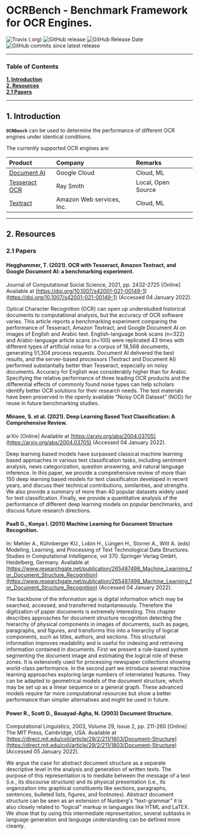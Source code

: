 # OCRBench - Benchmark Framework for OCR Engines.

![Travis (.org)](https://img.shields.io/travis/KonnexionsGmbH/ocr_bench.svg?branch=master)
![GitHub release](https://img.shields.io/github/release/KonnexionsGmbH/ocr_bench.svg)
![GitHub Release Date](https://img.shields.io/github/release-date/KonnexionsGmbH/ocr_bench.svg)
![GitHub commits since latest release](https://img.shields.io/github/commits-since/KonnexionsGmbH/ocr_bench/1.0.0.svg)

----

### Table of Contents

**[1. Introduction](#introduction)**<br>
**[2. Resources](#resources)**<br>
**[2.1 Papers](#resources_papers)**<br>

----

## <a name="introduction"></a> 1. Introduction

**`OCRBench`** can be used to determine the performance of different OCR engines under identical conditions.

The currently supported OCR engines are:

| Product                                                     | Company                   | Remarks            |
|:------------------------------------------------------------|:--------------------------|:-------------------|
| [Document AI](https://cloud.google.com/document-ai)         | Google Cloud              | Cloud, ML          |
| [Tesseract OCR](https://github.com/tesseract-ocr/tesseract) | Ray Smith                 | Local, Open Source |
| [Textract](https://aws.amazon.com/textract)                 | Amazon Web services, Inc. | Cloud, ML          |

----

## <a name="resources"></a> 2. Resources

### <a name="resources_papers"></a> 2.1 Papers

#### Hegghammer, T. (2021). OCR with Tesseract, Amazon Textract, and Google Document AI: a benchmarking experiment.
Journal of Computational Social Science, 2021, pp. 2432-2725 [Online]
Available at [https://doi.org/10.1007/s42001-021-00149-1](https://doi.org/10.1007/s42001-021-00149-1)
(Accessed 04 January 2022).

Optical Character Recognition (OCR) can open up understudied historical documents to computational analysis, but the accuracy of OCR software varies.
This article reports a benchmarking experiment comparing the performance of Tesseract, Amazon Textract, and Google Document AI on images of English and Arabic text.
English-language book scans (n=322) and Arabic-language article scans (n=100) were replicated 43 times with different types of artificial noise for a corpus of 18,568 documents, generating 51,304 process requests.
Document AI delivered the best results, and the server-based processors (Textract and Document AI) performed substantially better than Tesseract, especially on noisy documents.
Accuracy for English was considerably higher than for Arabic.
Specifying the relative performance of three leading OCR products and the differential effects of commonly found noise types can help scholars identify better OCR solutions for their research needs.
The test materials have been preserved in the openly available “Noisy OCR Dataset” (NOD) for reuse in future benchmarking studies.

#### Minaee, S. et al. (2021). Deep Learning Based Text Classification: A Comprehensive Review.
arXiv [Online]
Available at [https://arxiv.org/abs/2004.03705](https://arxiv.org/abs/2004.03705)
(Accessed 04 January 2022).

Deep learning based models have surpassed classical machine learning based approaches in various text classification tasks, including sentiment analysis, news categorization, question answering, and natural language inference. 
In this paper, we provide a comprehensive review of more than 150 deep learning based models for text classification developed in recent years, and discuss their technical contributions, similarities, and strengths. 
We also provide a summary of more than 40 popular datasets widely used for text classification. 
Finally, we provide a quantitative analysis of the performance of different deep learning models on popular benchmarks, and discuss future research directions.

#### Paaß G., Konya I. (2011) Machine Learning for Document Structure Recognition. 
In: Mehler A., Kühnberger KU., Lobin H., Lüngen H., Storrer A., Witt A. (eds) Modeling, Learning, and Processing of Text Technological Data Structures. 
Studies in Computational Intelligence, vol 370. 
Springer Verlag GmbH, Heidelberg, Germany. 
Available at [https://www.researchgate.net/publication/265487498_Machine_Learning_for_Document_Structure_Recognition](https://www.researchgate.net/publication/265487498_Machine_Learning_for_Document_Structure_Recognition)
(Accessed 04 January 2022).

The backbone of the information age is digital information which may be searched, accessed, and transferred instantaneously. 
Therefore the digitization of paper documents is extremely interesting. 
This chapter describes approaches for document structure recognition detecting the hierarchy of physical components in images of documents, such as pages, paragraphs, and figures, and transforms this into a hierarchy of logical components, such as titles, authors, and sections. 
This structural information improves readability and is useful for indexing and retrieving information contained in documents. 
First we present a rule-based system segmenting the document image and estimating the logical role of these zones. 
It is extensively used for processing newspaper collections showing world-class performance. 
In the second part we introduce several machine learning approaches exploring large numbers of interrelated features. 
They can be adapted to geometrical models of the document structure, which may be set up as a linear sequence or a general graph. 
These advanced models require far more computational resources but show a better performance than simpler alternatives and might be used in future.

#### Power R., Scott D., Bouayad-Agha, N. (2003) Document Structure.
Computational Linguistics, 2003, Volume 29, Issue 2, pp. 211-260 [Online]
The MIT Press, Cambridge, USA.
Available at [https://direct.mit.edu/coli/article/29/2/211/1803/Document-Structure](https://direct.mit.edu/coli/article/29/2/211/1803/Document-Structure)
(Accessed 05 January 2022).

We argue the case for abstract document structure as a separate descriptive level in the analysis and generation of written texts. 
The purpose of this representation is to mediate between the message of a text (i.e., its discourse structure) and its physical presentation (i.e., its organization into graphical constituents like sections, paragraphs, sentences, bulleted lists, figures, and footnotes). 
Abstract document structure can be seen as an extension of Nunberg's “text-grammar” it is also closely related to “logical” markup in languages like HTML and LaTEX. 
We show that by using this intermediate representation, several subtasks in language generation and language understanding can be defined more cleanly.
